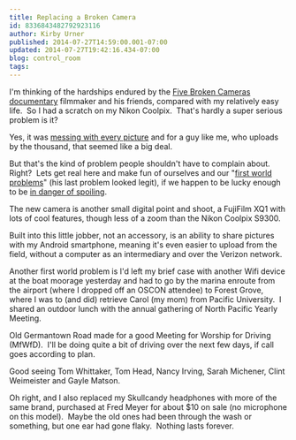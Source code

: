 ```yaml
---
title: Replacing a Broken Camera
id: 8336843482792923116
author: Kirby Urner
published: 2014-07-27T14:59:00.001-07:00
updated: 2014-07-27T19:42:16.434-07:00
blog: control_room
tags: 
---
```


I'm thinking of the hardships endured by the [Five Broken Cameras documentary](http://controlroom.blogspot.com/2014/04/fighting-for-treaty-rights.html) filmmaker and his friends, compared with my relatively easy life.  So I had a scratch on my Nikon Coolpix.  That's hardly a super serious problem is it?

Yes, it was [messing with every picture](http://worldgame.blogspot.com/2014/07/i18n.html) and for a guy like me, who uploads by the thousand, that seemed like a big deal.

But that's the kind of problem people shouldn't have to complain about.  Right?  Lets get real here and make fun of ourselves and our "[first world problems](http://mybizmo.blogspot.com/2009/07/2nd-life-2nd-world.html)" (his last problem looked legit), if we happen to be lucky enough to be [in danger of spoiling](http://youtu.be/KpUNA2nutbk).

The new camera is another small digital point and shoot, a FujiFilm XQ1 with lots of cool features, though less of a zoom than the Nikon Coolpix S9300.

Built into this little jobber, not an accessory, is an ability to share pictures with my Android smartphone, meaning it's even easier to upload from the field, without a computer as an intermediary and over the Verizon network.

Another first world problem is I'd left my brief case with another Wifi device at the boat moorage yesterday and had to go by the marina enroute from the airport (where I dropped off an OSCON attendee) to Forest Grove, where I was to (and did) retrieve Carol (my mom) from Pacific University.  I shared an outdoor lunch with the annual gathering of North Pacific Yearly Meeting.

Old Germantown Road made for a good Meeting for Worship for Driving (MfWfD).  I'll be doing quite a bit of driving over the next few days, if call goes according to plan. 

Good seeing Tom Whittaker, Tom Head, Nancy Irving, Sarah Michener, Clint Weimeister and Gayle Matson.

Oh right, and I also replaced my Skullcandy headphones with more of the same brand, purchased at Fred Meyer for about $10 on sale (no microphone on this model).  Maybe the old ones had been through the wash or something, but one ear had gone flaky.  Nothing lasts forever.